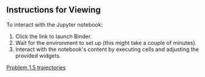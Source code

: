 ## Instructions for Viewing

To interact with the Jupyter notebook:
1. Click the link to launch Binder.
2. Wait for the environment to set up (this might take a couple of minutes).
3. Interact with the notebook's content by executing cells and adjusting the provided widgets.

[Problem 1.5 trajectories](https://mybinder.org/v2/gh/jdoner02/MATH447/HEAD?filepath=trajectories1-5.ipynb) 
